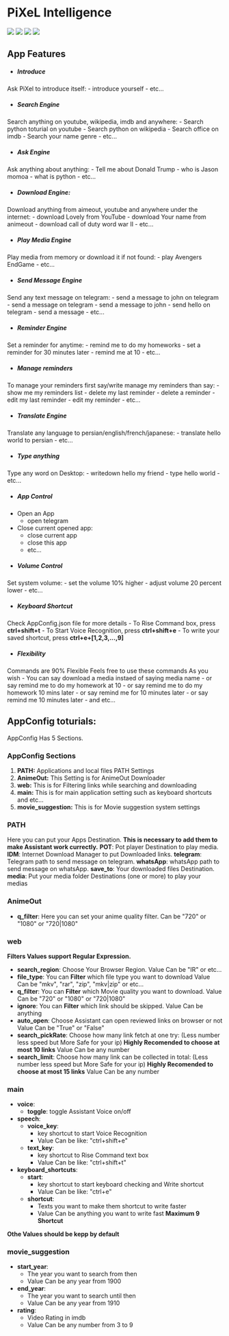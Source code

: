 # PiXeL Intelligence
![](https://img.shields.io/github/tag/PiXel-Intelligence/editor.md.svg) ![](https://img.shields.io/github/release/PiXel-Intelligence/editor.md.svg) ![](https://img.shields.io/github/issues/PiXel-Intelligence/editor.md.svg) ![](https://img.shields.io/bower/v/editor.md.svg)

## App Features
- ##### Introduce
Ask PiXel to introduce itself:
	- introduce yourself
	- etc...
- ##### Search Engine
Search anything on youtube, wikipedia, imdb and anywhere:
	- Search python toturial on youtube
	- Search python on wikipedia
	- Search office on imdb
	- Search your name genre
	- etc...
- ##### Ask Engine
Ask anything about anything:
	- Tell me about Donald Trump
	- who is Jason momoa
	- what is python
	- etc...
- ##### Download Engine:
Download anything from aimeout, youtube and anywhere under the internet:
	- download Lovely from YouTube
	- download Your name from animeout
	- download call of duty word war II
	- etc...
- ##### Play Media Engine
Play media from memory or download it if not found:
	- play Avengers EndGame
	- etc...
- ##### Send Message Engine
Send any text message on telegram:
	- send a message to john on telegram
	- send a message on telegram
	- send a message to john
	- send hello on telegram
	- send a message
	- etc...
- ##### Reminder Engine
Set a reminder for anytime:
	- remind me to do my homeworks
	- set a reminder for 30 minutes later
	- remind me at 10
	- etc...
- ##### Manage reminders
To manage your reminders first say/write manage my reminders than say:
	- show me my reminders list
	- delete my last reminder
	- delete a reminder
	- edit my last reminder
	- edit my reminder
	- etc...
- ##### Translate Engine
Translate any language to persian/english/french/japanese:
	- translate hello world to persian
	- etc...
- ##### Type anything
Type any word on Desktop:
	- writedown hello my friend
	- type hello world
	- etc...
- ##### App Control
- Open an App
	- open telegram
- Close current opened app:
	- close current app
	- close this app
	- etc...
- ##### Volume Control
Set system volume:
	- set the volume 10% higher
	- adjust volume 20 percent lower
	- etc...
- ##### Keyboard Shortcut
Check AppConfig.json file for more details
	- To Rise Command box, press **ctrl+shift+t**
	- To Start Voice Recognition, press **ctrl+shift+e**
	- To write your saved shortcut, press **ctrl+e+[1,2,3,...,9]**
- ##### Flexibility
Commands are 90% Flexible
Feels free to use these commands As you wish
	- You can say download a media instaed of saying media name
	- or say remind me to do my homework at 10
	- or say remind me to do my homework 10 mins later
	- or say remind me for 10 minutes later
	- or say remind me 10 minutes later
	- and etc...

## AppConfig toturials:
AppConfig Has 5 Sections.

### AppConfig Sections
1. **PATH:** Applications and local files PATH Settings
2. **AnimeOut:** This Setting is for AnimeOut Downloader
3. **web:** This is for Filtering links while searching and downloading
4. **main:** This is for main application setting such as keyboard shortcuts and etc...
5. **movie_suggestion:** This is for Movie suggestion system settings

### PATH
Here you can put your Apps Destination.
**This is necessary to add them to make Assistant work currectly.**
**POT**: Pot player Destination to play media.
**IDM**: Internet Download Manager to put Downloaded links.
**telegram**: Telegram path to send message on telegram.
**whatsApp**: whatsApp path to send message on whatsApp.
**save_to**: Your downloaded files Destination.
**media**: Put your media folder Destinations (one or more) to play your medias

### AnimeOut
- **q_filter**:
Here you can set your anime quality filter.
Can be "720" or "1080" or "720|1080"

### web
**Filters Values support Regular Expression.**
- **search_region**:
Choose Your Browser Region.
Value Can be "IR" or etc...
- **file_type**: 
You can **Filter** which file type you want to download
Value Can be "mkv", "rar", "zip", "mkv|zip" or etc...
- **q_filter**: 
You can **Filter** which Movie quality you want to download.
Value Can be "720" or "1080" or "720|1080"
- **ignore**: 
You can **Filter** which link should be skipped.
Value Can be anything
- **auto_open**: 
Choose Assistant can open reviewed links on browser or not
Value Can be "True" or "False"
- **search_pickRate**: 
Choose how many link fetch at one try:
(Less number less speed but More Safe for your ip)
**Highly Recomended to choose at most 10 links**
Value Can be any number
- **search_limit**: 
Choose how many link can be collected in total:
(Less number less speed but More Safe for your ip)
**Highly Recomended to choose at most 15 links**
Value Can be any number

### main
- **voice**:
	- **toggle**: toggle Assistant Voice on/off
- **speech**:
	- **voice_key**:
		- key shortcut to start Voice Recognition
		- Value Can be like: "ctrl+shift+e"
	- **text_key**: 
		- key shortcut to Rise Command text box
		- Value Can be like: "ctrl+shift+t"
- **keyboard_shortcuts**:
	- **start**:
		- key shortcut to start keyboard checking and Write shortcut
		- Value Can be like: "ctrl+e"
	- **shortcut**:
		- Texts you want to make them shortcut to write faster
		- Value Can be anything you want to write fast
		 **Maximum 9 Shortcut**

**Othe Values should be kepp by default**
### movie_suggestion
- **start_year**:
	- The year you want to search from then
	- Value Can be any year from 1900
- **end_year**:
	- The year you want to search until then
	- Value Can be any year from 1910
- **rating**:
	- Video Rating in imdb
	- Value Can be any number from 3 to 9